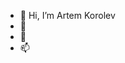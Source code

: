- 👋 Hi, I’m Artem Korolev
- 👀 
- 💞️ 
- 📫

<!---
XTimkakorXONE/XTimkakorXONE is a ✨ special ✨ repository because its `README.md` (this file) appears on your GitHub profile.
You can click the Preview link to take a look at your changes.
--->
